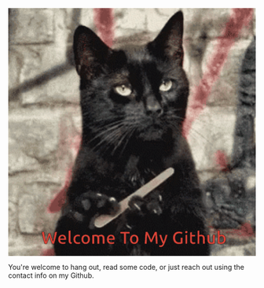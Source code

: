 <img align="center" src="kittenhub.gif" />

You're welcome to hang out, read some code, or just 
reach out using the contact info on my Github. 
